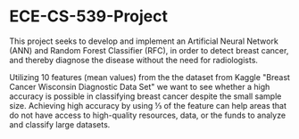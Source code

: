 # ECE-CS-539-Project
This project seeks to develop and implement an Artificial Neural Network (ANN) and Random Forest Classifier (RFC), in order to detect breast cancer, and thereby diagnose the disease without the need for radiologists. 

Utilizing 10 features (mean values) from the the dataset from Kaggle "Breast Cancer Wisconsin Diagnostic Data Set" we want to see whether a high accuracy is possible in classifying breast cancer despite the small sample size. Achieving high accuracy by using ⅓ of the feature can help areas that do not have access to high-quality resources, data, or the funds to analyze and classify large datasets.

